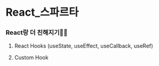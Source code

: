 # React_스파르타

### React랑 더 친해지기🐱‍🐉

1. React Hooks (useState, useEffect, useCallback, useRef)

2. Custom Hook